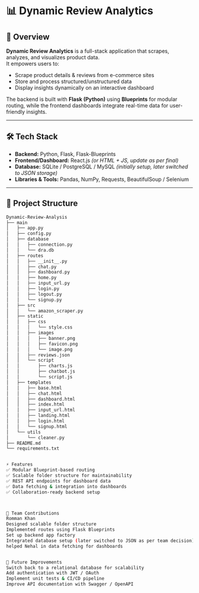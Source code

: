 # 📊 Dynamic Review Analytics

## 📌 Overview  
**Dynamic Review Analytics** is a full-stack application that scrapes, analyzes, and visualizes product data.  
It empowers users to:  
- Scrape product details & reviews from e-commerce sites  
- Store and process structured/unstructured data  
- Display insights dynamically on an interactive dashboard  

The backend is built with **Flask (Python)** using **Blueprints** for modular routing, while the frontend dashboards integrate real-time data for user-friendly insights.  

---

## 🛠 Tech Stack  

- **Backend:** Python, Flask, Flask-Blueprints  
- **Frontend/Dashboard:** React.js *(or HTML + JS, update as per final)*  
- **Database:** SQLite / PostgreSQL / MySQL *(initially setup, later switched to JSON storage)*  
- **Libraries & Tools:** Pandas, NumPy, Requests, BeautifulSoup / Selenium  

---

## 📂 Project Structure  

```bash
Dynamic-Review-Analysis
├── main
│   ├── app.py
│   ├── config.py
│   ├── database
│   │   ├── connection.py
│   │   └── dra.db
│   ├── routes
│   │   ├── __init__.py
│   │   ├── chat.py
│   │   ├── dashboard.py
│   │   ├── home.py
│   │   ├── input_url.py
│   │   ├── login.py
│   │   ├── logout.py
│   │   └── signup.py
│   ├── src
│   │   └── amazon_scraper.py
│   ├── static
│   │   ├── css
│   │   │   └── style.css
│   │   ├── images
│   │   │   ├── banner.png
│   │   │   ├── favicon.png
│   │   │   └── image.png
│   │   ├── reviews.json
│   │   └── script
│   │       ├── charts.js
│   │       ├── chatbot.js
│   │       └── script.js
│   ├── templates
│   │   ├── base.html
│   │   ├── chat.html
│   │   ├── dashboard.html
│   │   ├── index.html
│   │   ├── input_url.html
│   │   ├── landing.html
│   │   ├── login.html
│   │   └── signup.html
│   └── utils
│       └── cleaner.py
├── README.md
└── requirements.txt


⚡ Features
✅ Modular Blueprint-based routing
✅ Scalable folder structure for maintainability
✅ REST API endpoints for dashboard data
✅ Data fetching & integration into dashboards
✅ Collaboration-ready backend setup



👥 Team Contributions
Romman Khan
Designed scalable folder structure
Implemented routes using Flask Blueprints
Set up backend app factory
Integrated database setup (later switched to JSON as per team decision)
helped Nehal in data fetching for dashboards


🔮 Future Improvements
Switch back to a relational database for scalability
Add authentication with JWT / OAuth
Implement unit tests & CI/CD pipeline
Improve API documentation with Swagger / OpenAPI



